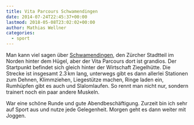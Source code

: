```yaml
---
title: Vita Parcours Schwamendingen
date: 2014-07-24T22:45:37+00:00
lastmod: 2018-05-08T23:02:02+00:00
author: Mathias Wellner
categories:
  - sport
---
```

Man kann viel sagen über [Schwamendingen](http://de.wikipedia.org/wiki/Schwamendingen), den Zürcher Stadtteil im Norden hinter dem Hügel, aber der Vita Parcours dort ist grandios. Der Startpunkt befindet sich gleich hinter der Wirtschaft Ziegelhütte. Die Strecke ist insgesamt 2.3&thinsp;km lang, unterwegs gibt es dann allerlei Stationen zum Dehnen, Klimmziehen, Liegestütze machen, Ringe laden ein, Rumhüpfen gibt es auch und Slalomlaufen. So rennt man nicht nur, sondern trainert noch ein paar andere Muskeln. 

War eine schöne Runde und gute Abendbeschäftigung. Zurzeit bin ich sehr auf Sport aus und nutze jede Gelegenheit. Morgen geht es dann weiter mit Joggen.